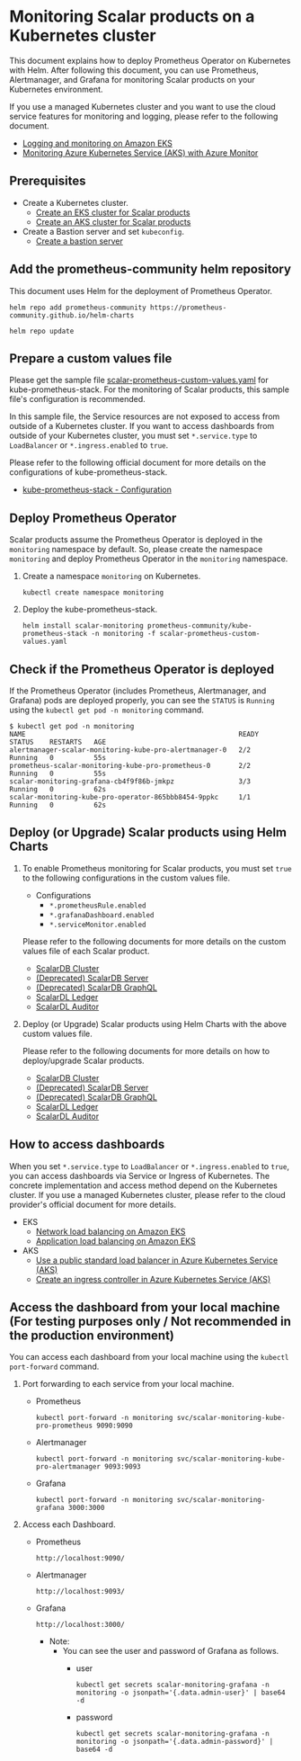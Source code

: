 # Monitoring Scalar products on a Kubernetes cluster

This document explains how to deploy Prometheus Operator on Kubernetes with Helm. After following this document, you can use Prometheus, Alertmanager, and Grafana for monitoring Scalar products on your Kubernetes environment.

If you use a managed Kubernetes cluster and you want to use the cloud service features for monitoring and logging, please refer to the following document.

* [Logging and monitoring on Amazon EKS](https://docs.aws.amazon.com/prescriptive-guidance/latest/implementing-logging-monitoring-cloudwatch/amazon-eks-logging-monitoring.html)
* [Monitoring Azure Kubernetes Service (AKS) with Azure Monitor](https://learn.microsoft.com/en-us/azure/aks/monitor-aks)

## Prerequisites

* Create a Kubernetes cluster.
    * [Create an EKS cluster for Scalar products](./CreateEKSClusterForScalarProducts.md)
    * [Create an AKS cluster for Scalar products](./CreateAKSClusterForScalarProducts.md)
* Create a Bastion server and set `kubeconfig`.
    * [Create a bastion server](./CreateBastionServer.md)

## Add the prometheus-community helm repository

This document uses Helm for the deployment of Prometheus Operator.

```console
helm repo add prometheus-community https://prometheus-community.github.io/helm-charts
```

```console
helm repo update
```

## Prepare a custom values file

Please get the sample file [scalar-prometheus-custom-values.yaml](https://github.com/scalar-labs/scalar-kubernetes/blob/master/conf/scalar-prometheus-custom-values.yaml) for kube-prometheus-stack. For the monitoring of Scalar products, this sample file's configuration is recommended.

In this sample file, the Service resources are not exposed to access from outside of a Kubernetes cluster. If you want to access dashboards from outside of your Kubernetes cluster, you must set `*.service.type` to `LoadBalancer` or `*.ingress.enabled` to `true`.

Please refer to the following official document for more details on the configurations of kube-prometheus-stack.

* [kube-prometheus-stack - Configuration](https://github.com/prometheus-community/helm-charts/tree/main/charts/kube-prometheus-stack#configuration)

## Deploy Prometheus Operator

Scalar products assume the Prometheus Operator is deployed in the `monitoring` namespace by default. So, please create the namespace `monitoring` and deploy Prometheus Operator in the `monitoring` namespace.

1. Create a namespace `monitoring` on Kubernetes.

   ```console
   kubectl create namespace monitoring
   ```

1. Deploy the kube-prometheus-stack.

   ```console
   helm install scalar-monitoring prometheus-community/kube-prometheus-stack -n monitoring -f scalar-prometheus-custom-values.yaml
   ```

## Check if the Prometheus Operator is deployed

If the Prometheus Operator (includes Prometheus, Alertmanager, and Grafana) pods are deployed properly, you can see the `STATUS` is `Running` using the `kubectl get pod -n monitoring` command.

```
$ kubectl get pod -n monitoring
NAME                                                     READY   STATUS    RESTARTS   AGE
alertmanager-scalar-monitoring-kube-pro-alertmanager-0   2/2     Running   0          55s
prometheus-scalar-monitoring-kube-pro-prometheus-0       2/2     Running   0          55s
scalar-monitoring-grafana-cb4f9f86b-jmkpz                3/3     Running   0          62s
scalar-monitoring-kube-pro-operator-865bbb8454-9ppkc     1/1     Running   0          62s
```

## Deploy (or Upgrade) Scalar products using Helm Charts

1. To enable Prometheus monitoring for Scalar products, you must set `true` to the following configurations in the custom values file.

   * Configurations
       * `*.prometheusRule.enabled`
       * `*.grafanaDashboard.enabled`
       * `*.serviceMonitor.enabled`

   Please refer to the following documents for more details on the custom values file of each Scalar product.

   * [ScalarDB Cluster](https://github.com/scalar-labs/helm-charts/blob/main/docs/configure-custom-values-scalardb-cluster.md#prometheus-and-grafana-configurations--recommended-in-production-environments)
   * [(Deprecated) ScalarDB Server](https://github.com/scalar-labs/helm-charts/blob/main/docs/configure-custom-values-scalardb.md#prometheusgrafana-configurations--recommended-in-the-production-environment)
   * [(Deprecated) ScalarDB GraphQL](https://github.com/scalar-labs/helm-charts/blob/main/docs/configure-custom-values-scalardb-graphql.md#prometheusgrafana-configurations-recommended-in-the-production-environment)
   * [ScalarDL Ledger](https://github.com/scalar-labs/helm-charts/blob/main/docs/configure-custom-values-scalardl-ledger.md#prometheusgrafana-configurations-recommended-in-the-production-environment)
   * [ScalarDL Auditor](https://github.com/scalar-labs/helm-charts/blob/main/docs/configure-custom-values-scalardl-auditor.md#prometheusgrafana-configurations-recommended-in-the-production-environment)

1. Deploy (or Upgrade) Scalar products using Helm Charts with the above custom values file.

   Please refer to the following documents for more details on how to deploy/upgrade Scalar products.

   * [ScalarDB Cluster](https://github.com/scalar-labs/helm-charts/blob/main/docs/how-to-deploy-scalardb-cluster.md)
   * [(Deprecated) ScalarDB Server](https://github.com/scalar-labs/helm-charts/blob/main/docs/how-to-deploy-scalardb.md)
   * [(Deprecated) ScalarDB GraphQL](https://github.com/scalar-labs/helm-charts/blob/main/docs/how-to-deploy-scalardb-graphql.md)
   * [ScalarDL Ledger](https://github.com/scalar-labs/helm-charts/blob/main/docs/how-to-deploy-scalardl-ledger.md)
   * [ScalarDL Auditor](https://github.com/scalar-labs/helm-charts/blob/main/docs/how-to-deploy-scalardl-auditor.md)

## How to access dashboards

When you set `*.service.type` to `LoadBalancer` or `*.ingress.enabled` to `true`, you can access dashboards via Service or Ingress of Kubernetes. The concrete implementation and access method depend on the Kubernetes cluster. If you use a managed Kubernetes cluster, please refer to the cloud provider's official document for more details.

* EKS
    * [Network load balancing on Amazon EKS](https://docs.aws.amazon.com/eks/latest/userguide/network-load-balancing.html)
    * [Application load balancing on Amazon EKS](https://docs.aws.amazon.com/eks/latest/userguide/alb-ingress.html)
* AKS
    * [Use a public standard load balancer in Azure Kubernetes Service (AKS)](https://learn.microsoft.com/en-us/azure/aks/load-balancer-standard)
    * [Create an ingress controller in Azure Kubernetes Service (AKS)](https://learn.microsoft.com/en-us/azure/aks/ingress-basic)

## Access the dashboard from your local machine (For testing purposes only / Not recommended in the production environment)

You can access each dashboard from your local machine using the `kubectl port-forward` command.

1. Port forwarding to each service from your local machine.
   * Prometheus

     ```console
     kubectl port-forward -n monitoring svc/scalar-monitoring-kube-pro-prometheus 9090:9090
     ```

   * Alertmanager

     ```console
     kubectl port-forward -n monitoring svc/scalar-monitoring-kube-pro-alertmanager 9093:9093
     ```

   * Grafana

     ```console
     kubectl port-forward -n monitoring svc/scalar-monitoring-grafana 3000:3000
     ```

1. Access each Dashboard.
   * Prometheus

     ```console
     http://localhost:9090/
     ```
   * Alertmanager

     ```console
     http://localhost:9093/
     ```
   * Grafana

     ```console
     http://localhost:3000/
     ```

       * Note:
           * You can see the user and password of Grafana as follows.
               * user

                 ```console
                 kubectl get secrets scalar-monitoring-grafana -n monitoring -o jsonpath='{.data.admin-user}' | base64 -d
                 ```

               * password
               
                 ```console
                 kubectl get secrets scalar-monitoring-grafana -n monitoring -o jsonpath='{.data.admin-password}' | base64 -d
                 ```
